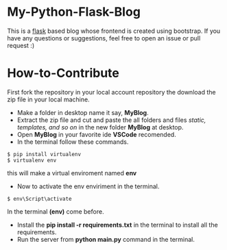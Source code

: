# My-Python-Flask-Blog
This is a [flask](https://flask.palletsprojects.com/en/1.1.x/) based blog whose frontend is created using bootstrap.
If you have any questions or suggestions, feel free to open an issue or pull request :)

# How-to-Contribute
First fork the repository in your local account repository the download the zip file in your local machine.
* Make a folder in desktop name it say, **MyBlog**.
* Extract the zip file and cut and paste the all folders and files _static, templates, and so on_ in the new folder **MyBlog** at desktop.
* Open **MyBlog** in your favorite ide **VSCode** recomended.
* In the terminal follow these commands.
```
$ pip install virtualenv
$ virtualenv env
```
this will make a virtual enviroment named **env**
* Now to activate the env enviriment in the terminal.
```
$ env\Script\activate
```
In the terminal **(env)** come before.
* Install the **pip install -r requirements.txt** in the terminal to install all the requirements.
* Run the server from **python main.py** command in the terminal.


